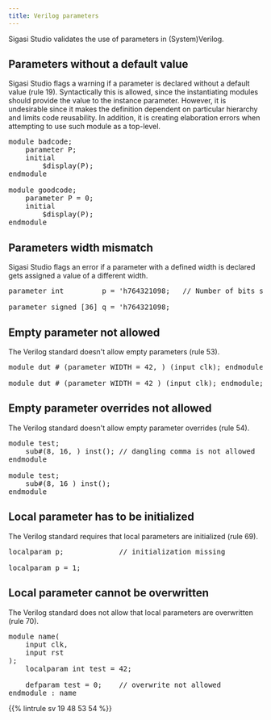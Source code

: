 ```yaml
---
title: Verilog parameters
---
```


Sigasi Studio validates the use of parameters in (System)Verilog.

## Parameters without a default value

Sigasi Studio flags a warning if a parameter is declared without a default value (rule 19). Syntactically this is allowed, since the instantiating modules should provide the value to the instance parameter.
However, it is undesirable since it makes the definition dependent on particular hierarchy and limits code reusability.
In addition, it is creating elaboration errors when attempting to use such module as a top-level.

<pre>module badcode;
	<span class="warning">parameter P</span>;
	initial
	    $display(P);
endmodule

module goodcode;
	parameter P<span class="goodcode"> = 0</span>;
	initial
	    $display(P);
endmodule</pre>

## Parameters width mismatch

Sigasi Studio flags an error if a parameter with a defined width is declared gets
assigned a value of a different width.

<pre><span class="error">parameter int         p = 'h764321098</span>;   // Number of bits set a04a (35) wider than the expected bit width (32)

<span class="goodcode">parameter signed [36] q = 'h764321098;</pre>

## Empty parameter not allowed

The Verilog standard doesn't allow empty parameters (rule 53).

<pre>
module dut # (parameter WIDTH = 42<span class="error">, </span>) (input clk); endmodule; // dangling comma is not allowed

module dut # (parameter WIDTH = 42<span class="goodcode"> </span>) (input clk); endmodule;
</pre>

## Empty parameter overrides not allowed

The Verilog standard doesn't allow empty parameter overrides (rule 54).

<pre>
module test;
    sub#(8, 16<span class="error">, </span>) inst(); // dangling comma is not allowed
endmodule

module test;
    sub#(8, 16<span class="goodcode"> </span>) inst();
endmodule
</pre>

## Local parameter has to be initialized

The Verilog standard requires that local parameters are initialized (rule 69).

<pre>
<span class="error">localparam p;</span>             // initialization missing

<span class="goodcode">localparam p = 1;</span>
</pre>

## Local parameter cannot be overwritten

The Verilog standard does not allow that local parameters are overwritten (rule 70).

<pre>
module name(
    input clk,
    input rst
);
    localparam int test = 42;

    <span class="error">defparam test = 0;</span>    // overwrite not allowed
endmodule : name
</pre>

{{% lintrule sv 19 48 53 54 %}}
